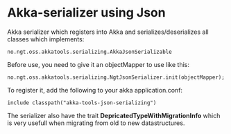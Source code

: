 Akka-serializer using Json
================================

Akka serializer which registers into Akka and serializes/deserializes all classes which implements:

    no.ngt.oss.akkatools.serializing.AkkaJsonSerializable

Before use, you need to give it an objectMapper to use like this:

    no.ngt.oss.akkatools.serializing.NgtJsonSerializer.init(objectMapper);
    
To register it, add the following to your akka application.conf:

    include classpath("akka-tools-json-serializing")
    
The serializer also have the trait **DepricatedTypeWithMigrationInfo** which is very usefull when
migrating from old to new datastructures.

